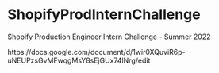# ShopifyProdInternChallenge
Shopify Production Engineer Intern Challenge - Summer 2022
<link>https://docs.google.com/document/d/1wir0XQuviR6p-uNEUPzsGvMFwqgMsY8sEjGUx74lNrg/edit</link>
